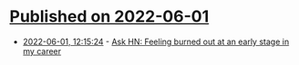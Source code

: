 # [Published on 2022-06-01](index.md)

* [2022-06-01, 12:15:24](https://news.ycombinator.com/item?id=31580723) - [Ask HN: Feeling burned out at an early stage in my career](https://news.ycombinator.com/item?id=31580723)
